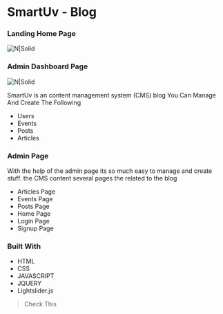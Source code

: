 # SmartUv - Blog

### Landing Home Page

![N|Solid](https://i.ibb.co/9cxPMVb/Smart-Uv-Homepage.png)


### Admin Dashboard Page

![N|Solid](https://i.ibb.co/KsSQ0Jx/Smart-Uv-Admin.png)


SmartUv is an content management system (CMS) blog
You Can Manage And Create The Following

- Users
- Events
- Posts
- Articles

### Admin Page

With the help of the admin page its so much easy to manage and create stuff.
the CMS content several pages the related to the blog

- Articles Page
- Events Page
- Posts Page
- Home Page
- Login Page
- Signup Page


### Built With
- HTML
- CSS
- JAVASCRIPT
- JQUERY
- Lightslider.js






> Check This
